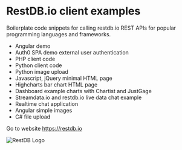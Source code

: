 # RestDB.io client examples
Boilerplate code snippets for calling restdb.io REST APIs for popular programming languages and frameworks.

- Angular demo 
- Auth0 SPA demo external user authentication
- PHP client code
- Python client code
- Python image upload
- Javascript, jQuery minimal HTML page
- Highcharts bar chart HTML page
- Dashboard example charts with Chartist and JustGage
- Streamdata.io and restdb.io live data chat example
- Realtime chat application
- Angular simple images
- C# file upload

Go to website https://restdb.io

![RestDB Logo](/images/restdb-banner.png)
